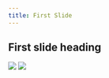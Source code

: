 ```yaml
---
title: First Slide
---
```

## First slide heading
![](https://user-images.githubusercontent.com/47676628/83524002-f895fd00-a4b0-11ea-8643-de550623f19a.jpgg)
![](https://user-images.githubusercontent.com/47676628/83524019-fd5ab100-a4b0-11ea-8304-26dddd70b24b.jpg)

